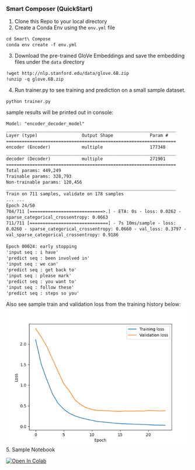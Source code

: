 ### Smart Composer (QuickStart)
1. Clone this Repo to your local directory 
2. Create a Conda Env using the `env.yml` file
```commandline
cd Smart\ Compose
conda env create -f env.yml
```
3. Download the pre-trained GloVe Embeddings and save the embedding files under the `data` directory
```commandline
!wget http://nlp.stanford.edu/data/glove.6B.zip
!unzip -q glove.6B.zip
```
4. Run trainer.py to see training and prediction on a small sample dataset.
```commandline
python trainer.py
```
sample results will be printed out in console:
```shell
Model: "encoder_decoder_model"
_________________________________________________________________
Layer (type)                 Output Shape              Param #   
=================================================================
encoder (Encoder)            multiple                  177348    
_________________________________________________________________
decoder (Decoder)            multiple                  271901    
=================================================================
Total params: 449,249
Trainable params: 328,793
Non-trainable params: 120,456
_________________________________________________________________
Train on 711 samples, validate on 178 samples
... ...
Epoch 24/50
704/711 [============================>.] - ETA: 0s - loss: 0.0262 - sparse_categorical_crossentropy: 0.0663
711/711 [==============================] - 7s 10ms/sample - loss: 0.0260 - sparse_categorical_crossentropy: 0.0660 - val_loss: 0.3797 - val_sparse_categorical_crossentropy: 0.9186

Epoch 00024: early stopping
'input seq : i have'
'predict seq : been involved in'
'input seq : we can'
'predict seq : get back to'
'input seq : please mark'
'predict seq : you want to'
'input seq : follow these'
'predict seq : steps so you'
```
Also see sample train and validation loss from the training history below:
![image info](train_history.png)
5. Sample Notebook

<a href="https://github.com/bearbearyu1223/Python-Study-Jams/blob/342c9d30f59fad43edb30820c75d044e3533b9ae/Programming%20Machine%20Learning/Language_Model/Smart%20Compose/smart_composer.ipynb">
  <img src="https://colab.research.google.com/assets/colab-badge.svg" alt="Open In Colab"/>
</a>


